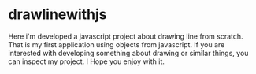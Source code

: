 # drawlinewithjs
Here i'm developed a javascript project about drawing line from scratch.
That is my first application using objects from javascript.
If you are interested with developing something about drawing or similar things, you can
inspect my project.
I Hope you enjoy with it.
